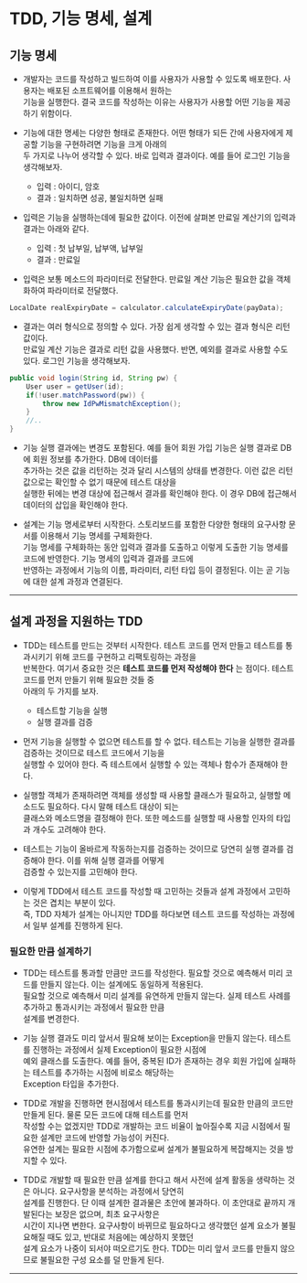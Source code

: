 <h1>TDD, 기능 명세, 설계</h1>

<h2>기능 명세</h2>

* 개발자는 코드를 작성하고 빌드하여 이를 사용자가 사용할 수 있도록 배포한다. 사용자는 배포된 소프트웨어를 이용해서 원하는   
  기능을 실행한다. 결국 코드를 작성하는 이유는 사용자가 사용할 어떤 기능을 제공하기 위함이다.

* 기능에 대한 명세는 다양한 형태로 존재한다. 어떤 형태가 되든 간에 사용자에게 제공할 기능을 구현하려면 기능을 크게 아래의   
  두 가지로 나누어 생각할 수 있다. 바로 입력과 결과이다. 예를 들어 로그인 기능을 생각해보자.
  * 입력 : 아이디, 암호
  * 결과 : 일치하면 성공, 불일치하면 실패

* 입력은 기능을 실행하는데에 필요한 값이다. 이전에 살펴본 만료일 계산기의 입력과 결과는 아래와 같다.
  * 입력 : 첫 납부일, 납부액, 납부일
  * 결과 : 만료일

* 입력은 보통 메소드의 파라미터로 전달한다. 만료일 계산 기능은 필요한 값을 객체화하여 파라미터로 전달했다.
```java
LocalDate realExpiryDate = calculator.calculateExpiryDate(payData);
```

* 결과는 여러 형식으로 정의할 수 있다. 가장 쉽게 생각할 수 있는 결과 형식은 리턴값이다.   
  만료일 계산 기능은 결과로 리턴 값을 사용했다. 반면, 예외를 결과로 사용할 수도 있다. 로그인 기능을 생각해보자.
```java
public void login(String id, String pw) {
    User user = getUser(id);
    if(!user.matchPassword(pw)) {
        throw new IdPwMismatchException();
    }
    //..
}
```

* 기능 실행 결과에는 변경도 포함된다. 예를 들어 회원 가입 기능은 실행 결과로 DB에 회원 정보를 추가한다. DB에 데이터를   
  추가하는 것은 값을 리턴하는 것과 달리 시스템의 상태를 변경한다. 이런 값은 리턴값으로는 확인할 수 없기 때문에 테스트 대상을   
  실행한 뒤에는 변경 대상에 접근해서 결과를 확인해야 한다. 이 경우 DB에 접근해서 데이터의 삽입을 확인해야 한다.

* 설계는 기능 명세로부터 시작한다. 스토리보드를 포함한 다양한 형태의 요구사항 문서를 이용해서 기능 명세를 구체화한다.   
  기능 명세를 구체화하는 동안 입력과 결과를 도출하고 이렇게 도출한 기능 명세를 코드에 반영한다. 기능 명세의 입력과 결과를 코드에   
  반영하는 과정에서 기능의 이름, 파라미터, 리턴 타입 등이 결정된다. 이는 곧 기능에 대한 설계 과정과 연결된다.
<hr/>

<h2>설계 과정을 지원하는 TDD</h2>

* TDD는 테스트를 만드는 것부터 시작한다. 테스트 코드를 먼저 만들고 테스트를 통과시키기 위해 코드를 구현하고 리팩토링하는 과정을   
  반복한다. 여기서 중요한 것은 __테스트 코드를 먼저 작성해야 한다__ 는 점이다. 테스트 코드를 먼저 만들기 위해 필요한 것들 중   
  아래의 두 가지를 보자.
  * 테스트할 기능을 실행
  * 실행 결과를 검증

* 먼저 기능을 실행할 수 없으면 테스트를 할 수 없다. 테스트는 기능을 실행한 결과를 검증하는 것이므로 테스트 코드에서 기능을   
  실행할 수 있어야 한다. 즉 테스트에서 실행할 수 있는 객체나 함수가 존재해야 한다.

* 실행할 객체가 존재하려면 객체를 생성할 때 사용할 클래스가 필요하고, 실행할 메소드도 필요하다. 다시 말해 테스트 대상이 되는   
  클래스와 메소드명을 결정해야 한다. 또한 메소드를 실행할 때 사용할 인자의 타입과 개수도 고려해야 한다.

* 테스트는 기능이 올바르게 작동하는지를 검증하는 것이므로 당연히 실행 결과를 검증해야 한다. 이를 위해 실행 결과를 어떻게   
  검증할 수 있는지를 고민해야 한다.

* 이렇게 TDD에서 테스트 코드를 작성할 때 고민하는 것들과 설계 과정에서 고민하는 것은 겹치는 부분이 있다.   
  즉, TDD 자체가 설계는 아니지만 TDD를 하다보면 테스트 코드를 작성하는 과정에서 일부 설계를 진행하게 된다.

<h3>필요한 만큼 설계하기</h3>

* TDD는 테스트를 통과할 만큼만 코드를 작성한다. 필요할 것으로 예측해서 미리 코드를 만들지 않는다. 이는 설계에도 동일하게 적용된다.   
  필요할 것으로 예측해서 미리 설계를 유연하게 만들지 않는다. 실제 테스트 사례를 추가하고 통과시키는 과정에서 필요한 만큼   
  설계를 변경한다.

* 기능 실행 결과도 미리 앞서서 필요해 보이는 Exception을 만들지 않는다. 테스트를 진행하는 과정에서 실제 Exception이 필요한 시점에   
  예외 클래스를 도출한다. 예를 들어, 중복된 ID가 존재하는 경우 회원 가입에 실패하는 테스트를 추가하는 시점에 비로소 해당하는   
  Exception 타입을 추가한다.

* TDD로 개발을 진행하면 현시점에서 테스트를 통과시키는데 필요한 만큼의 코드만 만들게 된다. 물론 모든 코드에 대해 테스트를 먼저   
  작성할 수는 없겠지만 TDD로 개발하는 코드 비율이 높아질수록 지금 시점에서 필요한 설계만 코드에 반영할 가능성이 커진다.   
  유연한 설계는 필요한 시점에 추가함으로써 설계가 불필요하게 복잡해지는 것을 방지할 수 있다.

* TDD로 개발할 때 필요한 만큼 설계를 한다고 해서 사전에 설계 활동을 생략하는 것은 아니다. 요구사항을 분석하는 과정에서 당연히   
  설계를 진행한다. 단 이때 설계한 결과물은 초안에 불과하다. 이 초안대로 끝까지 개발된다는 보장은 없으며, 최초 요구사항은    
  시간이 지나면 변한다. 요구사항이 바뀌므로 필요하다고 생각했던 설계 요소가 불필요해질 때도 있고, 반대로 처음에는 예상하지 못했던   
  설계 요소가 나중이 되서야 떠오르기도 한다. TDD는 미리 앞서 코드를 만들지 않으므로 불필요한 구성 요소를 덜 만들게 된다.
<hr/>

